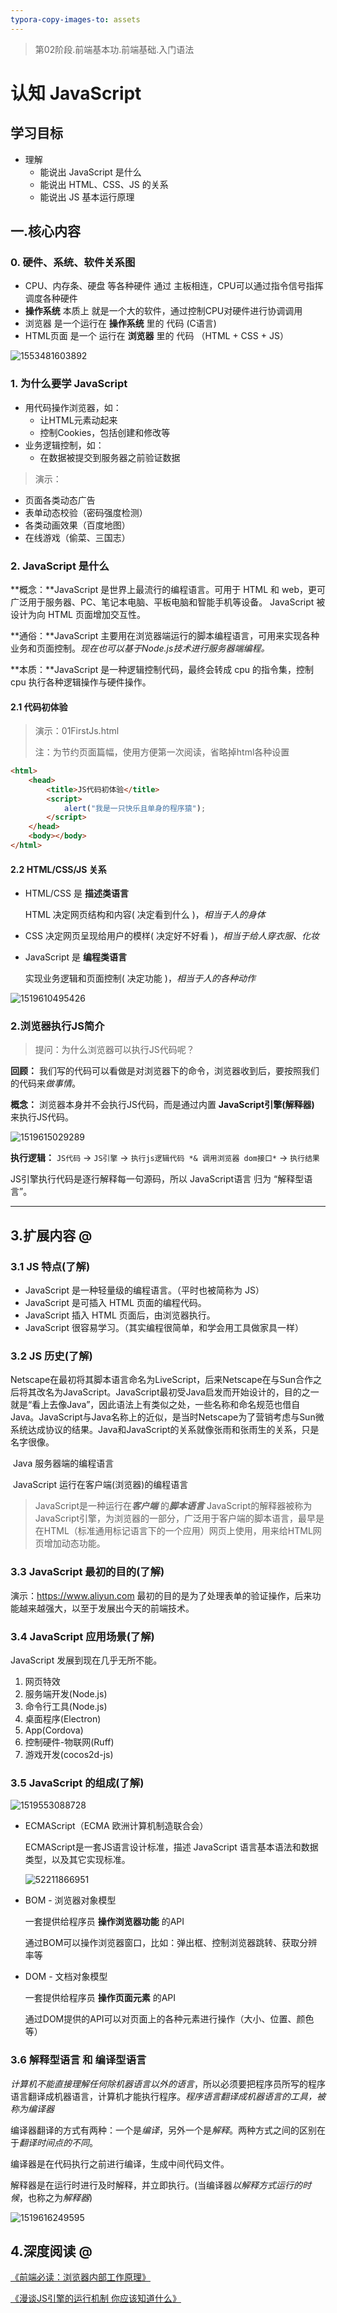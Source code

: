 ```yaml
---
typora-copy-images-to: assets
---
```


> 第02阶段.前端基本功.前端基础.入门语法

# 认知 JavaScript

## 学习目标
* 理解
  * 能说出 JavaScript 是什么
  * 能说出 HTML、CSS、JS 的关系
  * 能说出 JS 基本运行原理


## 一.核心内容

### 0. 硬件、系统、软件关系图

+ CPU、内存条、硬盘 等各种硬件 通过 主板相连，CPU可以通过指令信号指挥调度各种硬件
+ **操作系统** 本质上 就是一个大的软件，通过控制CPU对硬件进行协调调用
+ 浏览器 是一个运行在 **操作系统** 里的 代码 (C语言)
+ HTML页面 是一个 运行在 **浏览器** 里的 代码 （HTML + CSS + JS）

![1553481603892](assets/1553481603892.png)



### 1. 为什么要学 JavaScript

- 用代码操作浏览器，如：
  - 让HTML元素动起来
  - 控制Cookies，包括创建和修改等
- 业务逻辑控制，如：
  - 在数据被提交到服务器之前验证数据

> 演示：

- 页面各类动态广告
- 表单动态校验（密码强度检测）
- 各类动画效果（百度地图）
- 在线游戏（偷菜、三国志）



### 2. JavaScript 是什么

**概念：**JavaScript 是世界上最流行的编程语言。可用于 HTML 和 web，更可广泛用于服务器、PC、笔记本电脑、平板电脑和智能手机等设备。 JavaScript 被设计为向 HTML 页面增加交互性。

**通俗：**JavaScript 主要用在浏览器端运行的脚本编程语言，可用来实现各种业务和页面控制。*现在也可以基于Node.js技术进行服务器端编程。*

**本质：**JavaScript 是一种逻辑控制代码，最终会转成 cpu 的指令集，控制 cpu 执行各种逻辑操作与硬件操作。

#### 2.1 代码初体验

> 演示：01FirstJs.html
>
> 注：为节约页面篇幅，使用方便第一次阅读，省略掉html各种设置

```html
<html>
    <head>
        <title>JS代码初体验</title>
		<script>
			alert("我是一只快乐且单身的程序猿");
		</script>
    </head>
    <body></body>
</html>
```

#### 2.2 HTML/CSS/JS 关系

+ HTML/CSS 是 **描述类语言**

  HTML 决定网页结构和内容( 决定看到什么 )，*相当于人的身体*

+ CSS 决定网页呈现给用户的模样( 决定好不好看 )，*相当于给人穿衣服、化妆*

+ JavaScript 是 **编程类语言**

  实现业务逻辑和页面控制( 决定功能 )，*相当于人的各种动作*

![1519610495426](assets/1519610495426.png)



### 2.浏览器执行JS简介

> 提问：为什么浏览器可以执行JS代码呢？

**回顾：** 我们写的代码可以看做是对浏览器下的命令，浏览器收到后，要按照我们的代码来*做事情*。

**概念：** 浏览器本身并不会执行JS代码，而是通过内置 **JavaScript引擎(解释器)** 来执行JS代码。

![1519615029289](assets/1519615029289.png)

**执行逻辑：** `JS代码` -> `JS引擎` -> `执行js逻辑代码 *& 调用浏览器 dom接口*` -> `执行结果`

JS引擎执行代码是逐行解释每一句源码，所以 JavaScript语言 归为 “解释型语言”。



-----

## 3.扩展内容 @

### 3.1 JS 特点(了解)

- JavaScript 是一种轻量级的编程语言。（平时也被简称为 JS）
- JavaScript 是可插入 HTML 页面的编程代码。
- JavaScript 插入 HTML 页面后，由浏览器执行。
- JavaScript 很容易学习。（其实编程很简单，和学会用工具做家具一样）

### 3.2 JS 历史(了解)

Netscape在最初将其脚本语言命名为LiveScript，后来Netscape在与Sun合作之后将其改名为JavaScript。JavaScript最初受Java启发而开始设计的，目的之一就是“看上去像Java”，因此语法上有类似之处，一些名称和命名规范也借自Java。JavaScript与Java名称上的近似，是当时Netscape为了营销考虑与Sun微系统达成协议的结果。Java和JavaScript的关系就像张雨和张雨生的关系，只是名字很像。

​	Java  服务器端的编程语言

​	JavaScript  运行在客户端(浏览器)的编程语言

> JavaScript是一种运行在***客户端*** 的***脚本语言*** 
> JavaScript的解释器被称为JavaScript引擎，为浏览器的一部分，广泛用于客户端的脚本语言，最早是在HTML（标准通用标记语言下的一个应用）网页上使用，用来给HTML网页增加动态功能。

### 3.3 JavaScript 最初的目的(了解)

演示：https://www.aliyun.com
最初的目的是为了处理表单的验证操作，后来功能越来越强大，以至于发展出今天的前端技术。

### 3.4 JavaScript 应用场景(了解)

JavaScript 发展到现在几乎无所不能。

1. 网页特效
2. 服务端开发(Node.js)
3. 命令行工具(Node.js)
4. 桌面程序(Electron)
5. App(Cordova)
6. 控制硬件-物联网(Ruff)
7. 游戏开发(cocos2d-js)

### 3.5 JavaScript 的组成(了解)

![1519553088728](assets/PartOfJavaScript.png)

+ ECMAScript（ECMA 欧洲计算机制造联合会）

  ECMAScript是一套JS语言设计标准，描述 JavaScript 语言基本语法和数据类型，以及其它实现标准。

  ![52211866951](assets/1522118669519.png)


+ BOM - 浏览器对象模型

  一套提供给程序员 **操作浏览器功能** 的API

  通过BOM可以操作浏览器窗口，比如：弹出框、控制浏览器跳转、获取分辨率等

+ DOM - 文档对象模型

  一套提供给程序员 **操作页面元素** 的API

  通过DOM提供的API可以对页面上的各种元素进行操作（大小、位置、颜色等）

### 3.6 解释型语言 和 编译型语言

*计算机不能直接理解任何除机器语言以外的语言*，所以必须要把程序员所写的程序语言翻译成机器语言，计算机才能执行程序。*程序语言翻译成机器语言的工具，被称为编译器*

编译器翻译的方式有两种：一个是*编译*，另外一个是*解释*。两种方式之间的区别在于*翻译时间点的不同*。

编译器是在代码执行之前进行编译，生成中间代码文件。

解释器是在运行时进行及时解释，并立即执行。(当编译器*以解释方式运行的时候*，也称之为*解释器*)

![1519616249595](assets/1519616249595.png)

## 4.深度阅读 @

[《前端必读：浏览器内部工作原理》 ](http://www.cnblogs.com/jameszou/p/8470097.html)

[《漫谈JS引擎的运行机制 你应该知道什么》 ](http://www.jb51.net/article/86663.htm)







